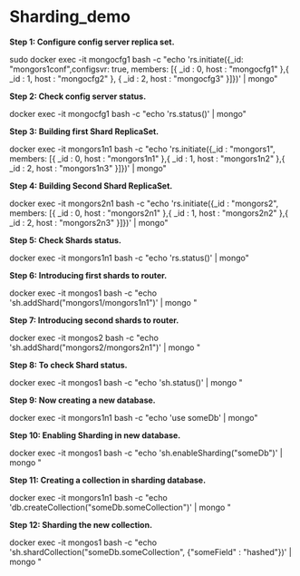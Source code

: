 # Sharding_demo
**Step 1: Configure config server replica set.**

sudo docker exec -it mongocfg1 bash -c "echo 'rs.initiate({_id: \"mongors1conf\",configsvr: true, members: [{ _id : 0, host : \"mongocfg1\" },{ _id : 1, host : \"mongocfg2\" }, { _id : 2, host : \"mongocfg3\" }]})' | mongo"

**Step 2: Check config server status.**

docker exec -it mongocfg1 bash -c "echo 'rs.status()' | mongo"

**Step 3: Building first Shard ReplicaSet.**

docker exec -it mongors1n1 bash -c "echo 'rs.initiate({_id : \"mongors1\", members: [{ _id : 0, host : \"mongors1n1\" },{ _id : 1, host : \"mongors1n2\" },{ _id : 2, host : \"mongors1n3\" }]})' | mongo"

**Step 4: Building Second Shard ReplicaSet.**

docker exec -it mongors2n1 bash -c "echo 'rs.initiate({_id : \"mongors2\", members: [{ _id : 0, host : \"mongors2n1\" },{ _id : 1, host : \"mongors2n2\" },{ _id : 2, host : \"mongors2n3\" }]})' | mongo"

**Step 5: Check Shards status.**

docker exec -it mongors1n1 bash -c "echo 'rs.status()' | mongo"

**Step 6: Introducing first shards to router.**

docker exec -it mongos1 bash -c "echo 'sh.addShard(\"mongors1/mongors1n1\")' | mongo "

**Step 7: Introducing second shards to router.**

docker exec -it mongos2 bash -c "echo 'sh.addShard(\"mongors2/mongors2n1\")' | mongo "

**Step 8: To check Shard status.**

docker exec -it mongos1 bash -c "echo 'sh.status()' | mongo "

**Step 9: Now creating a new database.**

docker exec -it mongors1n1 bash -c "echo 'use someDb' | mongo"

**Step 10: Enabling Sharding in new database.**

docker exec -it mongos1 bash -c "echo 'sh.enableSharding(\"someDb\")' | mongo "

**Step 11: Creating a collection in sharding database.**

docker exec -it mongors1n1 bash -c "echo 'db.createCollection(\"someDb.someCollection\")' | mongo "

**Step 12: Sharding the new collection.**

docker exec -it mongos1 bash -c "echo 'sh.shardCollection(\"someDb.someCollection\", {\"someField\" : \"hashed\"})' | mongo "
